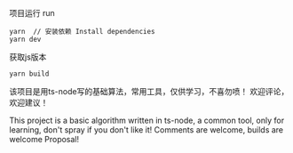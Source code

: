 项目运行 run
```
yarn  // 安装依赖 Install dependencies
yarn dev
```
获取js版本
```
yarn build
```

该项目是用ts-node写的基础算法，常用工具，仅供学习，不喜勿喷！
欢迎评论，欢迎建议！

This project is a basic algorithm written in ts-node, a common tool, only for learning, don't spray if you don't like it!
Comments are welcome, builds are welcome
Proposal!